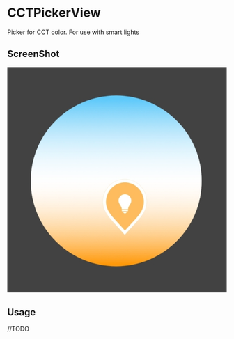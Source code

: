 # CCTPickerView
Picker for CCT color. For use with smart lights

## ScreenShot
![Screenshot](https://github.com/dmsherazi/CCTPickerView/blob/master/screenshots/screenshot.jpeg?raw=true)

## Usage

//TODO


